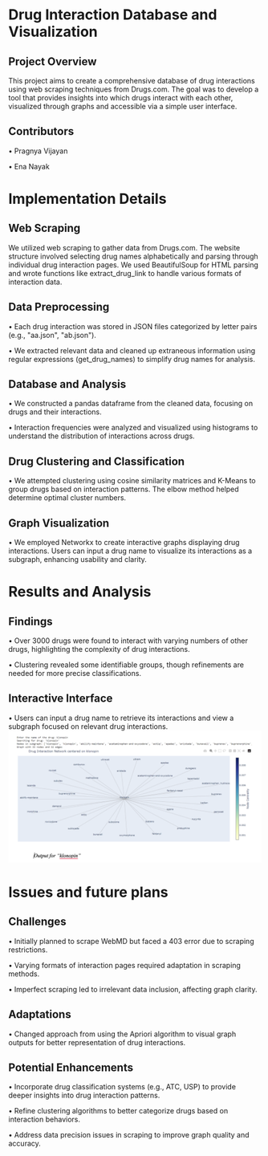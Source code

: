 # Drug Interaction Database and Visualization

## Project Overview
This project aims to create a comprehensive database of drug interactions using web scraping techniques from Drugs.com. The goal was to develop a tool that provides insights into which drugs interact with each other, visualized through graphs and accessible via a simple user interface.

## Contributors
• Pragnya Vijayan

• Ena Nayak

# Implementation Details

## Web Scraping
We utilized web scraping to gather data from Drugs.com. The website structure involved selecting drug names alphabetically and parsing through individual drug interaction pages. We used BeautifulSoup for HTML parsing and wrote functions like extract_drug_link to handle various formats of interaction data.

## Data Preprocessing
• Each drug interaction was stored in JSON files categorized by letter pairs (e.g., "aa.json", "ab.json").

• We extracted relevant data and cleaned up extraneous information using regular expressions (get_drug_names) to simplify drug names for analysis.

## Database and Analysis
• We constructed a pandas dataframe from the cleaned data, focusing on drugs and their interactions.

• Interaction frequencies were analyzed and visualized using histograms to understand the distribution of interactions across drugs.

## Drug Clustering and Classification
• We attempted clustering using cosine similarity matrices and K-Means to group drugs based on interaction patterns. The elbow method helped determine optimal cluster numbers.

## Graph Visualization
• We employed Networkx to create interactive graphs displaying drug interactions. Users can input a drug name to visualize its interactions as a subgraph, enhancing usability and clarity.

# Results and Analysis
## Findings
• Over 3000 drugs were found to interact with varying numbers of other drugs, highlighting the complexity of drug interactions.

• Clustering revealed some identifiable groups, though refinements are needed for more precise classifications.
## Interactive Interface
• Users can input a drug name to retrieve its interactions and view a subgraph focused on relevant drug interactions.
![Interactive Interface](graph_interface.png)

# Issues and future plans

## Challenges
• Initially planned to scrape WebMD but faced a 403 error due to scraping restrictions.

• Varying formats of interaction pages required adaptation in scraping methods.

• Imperfect scraping led to irrelevant data inclusion, affecting graph clarity.

## Adaptations
• Changed approach from using the Apriori algorithm to visual graph outputs for better representation of drug interactions.

## Potential Enhancements
• Incorporate drug classification systems (e.g., ATC, USP) to provide deeper insights into drug interaction patterns.

• Refine clustering algorithms to better categorize drugs based on interaction behaviors.

• Address data precision issues in scraping to improve graph quality and accuracy.
